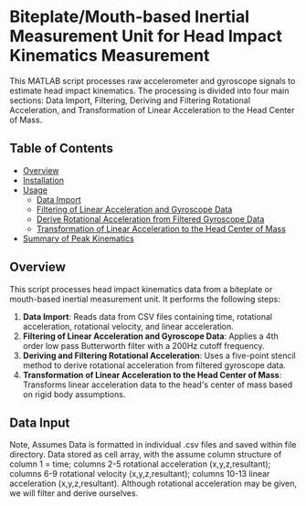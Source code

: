 # Biteplate/Mouth-based Inertial Measurement Unit for Head Impact Kinematics Measurement

This MATLAB script processes raw accelerometer and gyroscope signals to estimate head impact kinematics. The processing is divided into four main sections: Data Import, Filtering, Deriving and Filtering Rotational Acceleration, and Transformation of Linear Acceleration to the Head Center of Mass. 

## Table of Contents
- [Overview](#overview)
- [Installation](#installation)
- [Usage](#usage)
  - [Data Import](#data-import)
  - [Filtering of Linear Acceleration and Gyroscope Data](#filtering-of-linear-acceleration-and-gyroscope-data)
  - [Derive Rotational Acceleration from Filtered Gyroscope Data](#derive-rotational-acceleration-from-filtered-gyroscope-data)
  - [Transformation of Linear Acceleration to the Head Center of Mass](#transformation-of-linear-acceleration-to-the-head-center-of-mass)
- [Summary of Peak Kinematics](#summary-of-peak-kinematics)

## Overview
This script processes head impact kinematics data from a biteplate or mouth-based inertial measurement unit. It performs the following steps:
1. **Data Import**: Reads data from CSV files containing time, rotational acceleration, rotational velocity, and linear acceleration.
2. **Filtering of Linear Acceleration and Gyroscope Data**: Applies a 4th order low pass Butterworth filter with a 200Hz cutoff frequency.
3. **Deriving and Filtering Rotational Acceleration**: Uses a five-point stencil method to derive rotational acceleration from filtered gyroscope data.
4. **Transformation of Linear Acceleration to the Head Center of Mass**: Transforms linear acceleration data to the head's center of mass based on rigid body assumptions.

## Data Input
Note,  Assumes Data is formatted in individual .csv files and saved within file directory. Data stored as cell array, with the assume column structure of column 1 = time; columns 2-5 rotational acceleration (x,y,z,resultant); columns 6-9 rotational velocity (x,y,z,resultant); columns 10-13 linear acceleration (x,y,z,resultant). Although rotational acceleration may be given, we will filter and derive ourselves.
